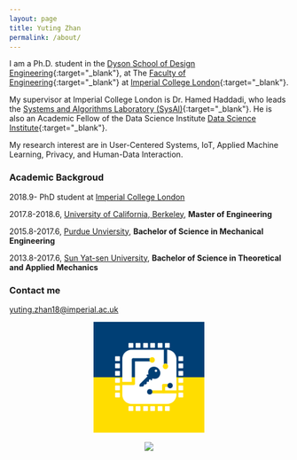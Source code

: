 ```yaml
---
layout: page
title: Yuting Zhan
permalink: /about/
---
```


I am a Ph.D. student in the [Dyson School of Design Engineering](http://www.imperial.ac.uk/design-engineering/){:target="_blank"}, at The [Faculty of Engineering](http://www.imperial.ac.uk/engineering/){:target="_blank"} at [Imperial College London](http://www.imperial.ac.uk){:target="_blank"}. 

 My supervisor at Imperial College London is Dr. Hamed Haddadi, who leads the [Systems and Algorithms Laboratory (SysAl)](https://www.imperial.ac.uk/sysal){:target="_blank"}. He is also an Academic Fellow of the Data Science Institute [Data Science Institute](https://www.imperial.ac.uk/data-science/){:target="_blank"}.

My research interest are in User-Centered Systems, IoT, Applied Machine Learning, Privacy, and Human-Data Interaction.

### Academic Backgroud

2018.9-   PhD student at [Imperial College London](https://www.imperial.ac.uk)

2017.8-2018.6, [University of California, Berkeley](https://www.berkeley.edu), **Master of Engineering**

2015.8-2017.6, [Purdue Unviersity](https://www.purdue.edu), **Bachelor of Science in Mechanical Engineering**

2013.8-2017.6, [Sun Yat-sen University](http://www.sysu.edu.cn/2012/en/index.htm), **Bachelor of Science in Theoretical and Applied Mechanics**

### Contact me

[yuting.zhan18@imperial.ac.uk](mailto:yuting.zhan18@imperial.ac.uk)

<p align="center">
<a href="https://www.imperial.ac.uk/sysal/"><img src="https://raw.githubusercontent.com/haddadi/haddadi.github.io/master/images/SysALLogo.jpg" width="200"/>
<p align="center">
<a href="https://www.imperial.ac.uk"><img src="http://www.imperial.ac.uk/ImageCropToolT4/imageTool/uploaded-images/Blue-on-white--tojpeg_1495792235526_x1.jpg" width="200"/>
